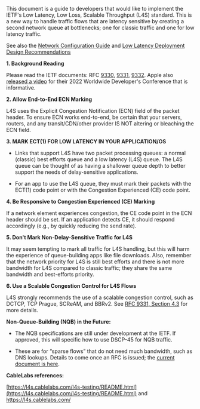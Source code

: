 This document is a guide to developers that would like to implement the IETF's Low Latency, Low Loss, Scalable Throughput (L4S) standard. 
This is a new way to handle traffic flows that are latency sensitive by creating a second network queue at bottlenecks; one for classic traffic 
and one for low latency traffic. 

See also the [Network Configuration Guide](https://github.com/jlivingood/IETF-L4S-Deployment/blob/main/Network-Config-Guide.md) and [Low Latency Deployment Design Recommendations](https://datatracker.ietf.org/doc/draft-livingood-low-latency-deployment/)


**1.	Background Reading**

Please read the IETF documents: RFC [9330](https://www.rfc-editor.org/rfc/rfc9330.html), [9331](https://www.rfc-editor.org/rfc/rfc9331.html), 
[9332](https://www.rfc-editor.org/rfc/rfc9332.html). Apple also [released a video](https://developer.apple.com/videos/play/wwdc2022/10078/) for their 2022 Worldwide Developer's Conference that is informative. 


**2.	Allow End-to-End ECN Marking**

L4S uses the Explicit Congestion Notification (ECN) field of the packet header. To ensure ECN works end-to-end, be certain that your servers, routers, and any transit/CDN/other provider IS NOT altering or bleaching the ECN field.

**3.	MARK ECT(1) FOR LOW LATENCY IN YOUR APPLICATION/OS**

- Links that support L4S have two packet processing queues: a normal (classic) best efforts queue and a low latency (L4S) queue. The L4S queue can be thought of as having a shallower queue depth to better support the needs of delay-sensitive applications. 

- For an app to use the L4S queue, they must mark their packets with the ECT(1) code point or with the Congestion Experienced (CE) code point. 

**4.	Be Responsive to Congestion Experienced (CE) Marking**

If a network element experiences congestion, the CE code point in the ECN header should be set. If an application detects CE, it should respond accordingly (e.g., by quickly reducing the send rate). 

**5.	Don't Mark Non-Delay-Sensitive Traffic for L4S**

It may seem tempting to mark all traffic for L4S handling, but this will harm the experience of queue-building apps like file downloads. Also, remember that the network priority for L4S is still best efforts and there is not more bandwidth for L4S compared to classic traffic; they share the same bandwidth and best-efforts priority.

**6.	Use a Scalable Congestion Control for L4S Flows**

L4S strongly recommends the use of a scalable congestion control, such as DCTCP, TCP Prague, SCReAM, and BBRv2. See [RFC 9331, Section 4.3](https://www.rfc-editor.org/rfc/rfc9331#section-4.3) for more details. 


**Non-Queue-Building (NQB) in the Future:**

-	The NQB specifications are still under development at the IETF. If approved, this will specific how to use DSCP-45 for NQB traffic.

-	These are for “sparse flows” that do not need much bandwidth, such as DNS lookups. Details to come once an RFC is issued; the [current document is here](https://datatracker.ietf.org/doc/draft-ietf-tsvwg-nqb/). 
 
 
**CableLabs references:** 

[https://l4s.cablelabs.com/l4s-testing/README.html](https://l4s.cablelabs.com/l4s-testing/README.html) and 
[https://l4s.cablelabs.com/ ](https://l4s.cablelabs.com/)
